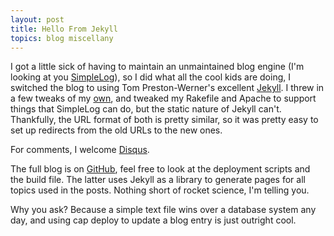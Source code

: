 ```yaml
---
layout: post
title: Hello From Jekyll
topics: blog miscellany
---
```

I got a little sick of having to maintain an unmaintained blog engine (I'm looking at you [SimpleLog](http://simplelog.net)), so I did what all the cool kids are doing, I switched the blog to using Tom Preston-Werner's excellent [Jekyll](http://github.com/mojombo/jekyll). I threw in a few tweaks of my [own](http://github.com/mattmatt/jekyll), and tweaked my Rakefile and Apache to support things that SimpleLog can do, but the static nature of Jekyll can't. Thankfully, the URL format of both is pretty similar, so it was pretty easy to set up redirects from the old URLs to the new ones.

For comments, I welcome [Disqus](http://disqus.com).

The full blog is on [GitHub](http://github.com/mattmatt/paperplanes), feel free to look at the deployment scripts and the build file. The latter uses Jekyll as a library to generate pages for all topics used in the posts. Nothing short of rocket science, I'm telling you.

Why you ask? Because a simple text file wins over a database system any day, and using cap deploy to update a blog entry is just outright cool.